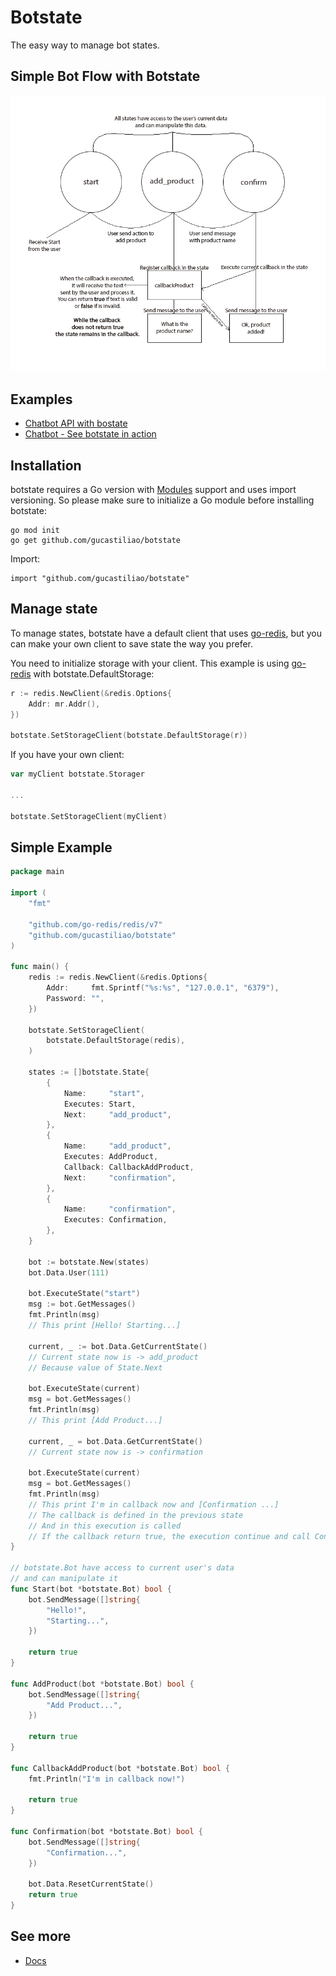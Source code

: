 # Botstate

The easy way to manage bot states.

## Simple Bot Flow with Botstate
![Botstate](docs/botstate.png)

## Examples
- [Chatbot API with bostate](https://github.com/gucastiliao/example-chatbot-botstate)
- [Chatbot - See botstate in action](https://web-chatbot-botstate.herokuapp.com/)

## Installation

botstate requires a Go version with [Modules](https://github.com/golang/go/wiki/Modules) support and uses import versioning. So please make sure to initialize a Go module before installing botstate:

```
go mod init
go get github.com/gucastiliao/botstate
```

Import:

```
import "github.com/gucastiliao/botstate"
```

## Manage state

To manage states, botstate have a default client that uses [go-redis](https://github.com/go-redis/redis), but you can make your own client to save state the way you prefer.

You need to initialize storage with your client.
This example is using [go-redis](https://github.com/go-redis/redis) with botstate.DefaultStorage:
```go
r := redis.NewClient(&redis.Options{
    Addr: mr.Addr(),
})

botstate.SetStorageClient(botstate.DefaultStorage(r))
```

If you have your own client:

```go
var myClient botstate.Storager

...

botstate.SetStorageClient(myClient)
```

## Simple Example

```go
package main

import (
	"fmt"

	"github.com/go-redis/redis/v7"
	"github.com/gucastiliao/botstate"
)

func main() {
	redis := redis.NewClient(&redis.Options{
		Addr:     fmt.Sprintf("%s:%s", "127.0.0.1", "6379"),
		Password: "",
	})

	botstate.SetStorageClient(
		botstate.DefaultStorage(redis),
	)

	states := []botstate.State{
		{
			Name:     "start",
			Executes: Start,
			Next:     "add_product",
		},
		{
			Name:     "add_product",
			Executes: AddProduct,
			Callback: CallbackAddProduct,
			Next:     "confirmation",
		},
		{
			Name:     "confirmation",
			Executes: Confirmation,
		},
	}

	bot := botstate.New(states)
	bot.Data.User(111)

	bot.ExecuteState("start")
	msg := bot.GetMessages()
	fmt.Println(msg)
	// This print [Hello! Starting...]

	current, _ := bot.Data.GetCurrentState()
	// Current state now is -> add_product
	// Because value of State.Next

	bot.ExecuteState(current)
	msg = bot.GetMessages()
	fmt.Println(msg)
	// This print [Add Product...]

	current, _ = bot.Data.GetCurrentState()
	// Current state now is -> confirmation

	bot.ExecuteState(current)
	msg = bot.GetMessages()
	fmt.Println(msg)
	// This print I'm in callback now and [Confirmation ...]
	// The callback is defined in the previous state
	// And in this execution is called
	// If the callback return true, the execution continue and call Confirmation method
}

// botstate.Bot have access to current user's data
// and can manipulate it
func Start(bot *botstate.Bot) bool {
	bot.SendMessage([]string{
		"Hello!",
		"Starting...",
	})

	return true
}

func AddProduct(bot *botstate.Bot) bool {
	bot.SendMessage([]string{
		"Add Product...",
	})

	return true
}

func CallbackAddProduct(bot *botstate.Bot) bool {
	fmt.Println("I'm in callback now!")

	return true
}

func Confirmation(bot *botstate.Bot) bool {
	bot.SendMessage([]string{
		"Confirmation...",
	})

	bot.Data.ResetCurrentState()
	return true
}

```

## See more

- [Docs](https://pkg.go.dev/github.com/gucastiliao/botstate?tab=doc)